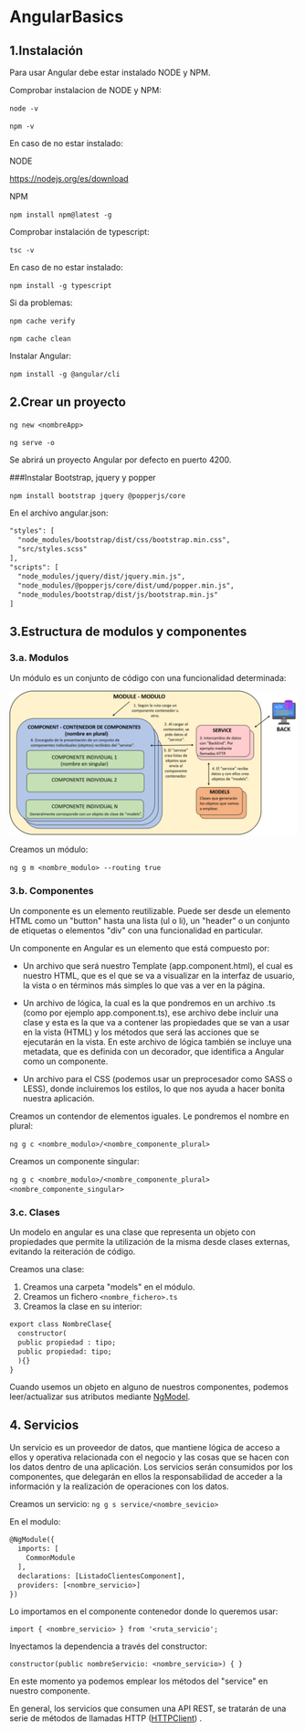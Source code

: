 # AngularBasics

## 1.Instalación

Para usar Angular debe estar instalado NODE y NPM.

Comprobar instalacion de NODE y NPM:

`node -v`

`npm -v`

En caso de no estar instalado:

NODE

https://nodejs.org/es/download

NPM

`npm install npm@latest -g`

Comprobar instalación de typescript:

`tsc -v`

En caso de no estar instalado:

`npm install -g typescript`

Si da problemas:

`npm cache verify`

`npm cache clean`

Instalar Angular:

`npm install -g @angular/cli`

## 2.Crear un proyecto

`ng new <nombreApp>`

`ng serve -o`

Se abrirá un proyecto Angular por defecto en puerto 4200.

###Instalar Bootstrap, jquery y popper

`npm install bootstrap jquery @popperjs/core`

En el archivo angular.json:

```
"styles": [
  "node_modules/bootstrap/dist/css/bootstrap.min.css",
  "src/styles.scss"
],
"scripts": [
  "node_modules/jquery/dist/jquery.min.js",
  "node_modules/@popperjs/core/dist/umd/popper.min.js",
  "node_modules/bootstrap/dist/js/bootstrap.min.js"
]
```
## 3.Estructura de modulos y componentes


### 3.a. Modulos

Un módulo es un conjunto de código con una funcionalidad determinada:

![Esquema_modulo_angular](Esquema_modulo_angular.png)

Creamos un módulo:

`ng g m <nombre_modulo> --routing true`

### 3.b. Componentes

Un componente es un elemento reutilizable. Puede ser desde un elemento HTML como un "button" hasta una lista (ul o li), un "header" o un conjunto de etiquetas o elementos "div" con una funcionalidad en particular.

Un componente en Angular es un elemento que está compuesto por:

- Un archivo que será nuestro Template (app.component.html), el cual es nuestro HTML, que es el que se va a visualizar en la interfaz de usuario, la vista o en términos más simples lo que vas a ver en la página. 

- Un archivo de lógica, la cual es la que pondremos en un archivo .ts (como por ejemplo app.component.ts), ese archivo debe incluir una clase y esta es la que va a contener las propiedades que se van a usar en la vista (HTML) y los métodos que será las acciones que se ejecutarán en la vista. En este archivo de lógica también se incluye una metadata, que es definida con un decorador,  que identifica a Angular como un componente.

- Un archivo para el CSS (podemos usar un preprocesador como SASS o LESS), donde incluiremos los estilos, lo que nos ayuda a hacer bonita nuestra aplicación.


Creamos un contendor de elementos iguales. Le pondremos el nombre en plural:

`ng g c <nombre_modulo>/<nombre_componente_plural>`

Creamos un componente singular:

`ng g c <nombre_modulo>/<nombre_componente_plural><nombre_componente_singular>`


### 3.c. Clases

Un modelo en angular es una clase que representa un objeto con propiedades que permite la utilización de la misma desde clases externas, evitando la reiteración de código.

Creamos una clase:

1. Creamos una carpeta "models" en el módulo.
2. Creamos un fichero `<nombre_fichero>.ts`
3. Creamos la clase en su interior:
```
export class NombreClase{
  constructor(
  public propiedad : tipo;
  public propiedad: tipo;
  ){}
}
```

Cuando usemos un objeto en alguno de nuestros componentes, podemos leer/actualizar sus atributos mediante [NgModel](https://angular.io/api/forms/NgModel).

## 4. Servicios

Un servicio es un proveedor de datos, que mantiene lógica de acceso a ellos y operativa relacionada con el negocio y las cosas que se hacen con los datos dentro de una aplicación. Los servicios serán consumidos por los componentes, que delegarán en ellos la responsabilidad de acceder a la información y la realización de operaciones con los datos.

Creamos un servicio:
`ng g s service/<nombre_sevicio>`

En el modulo:
```
@NgModule({
  imports: [
    CommonModule
  ],
  declarations: [ListadoClientesComponent],
  providers: [<nombre_servicio>]
})
```
Lo importamos en el componente contenedor donde lo queremos usar:
```
import { <nombre_servicio> } from '<ruta_servicio';
```
Inyectamos la dependencia a través del constructor:
```
constructor(public nombreServicio: <nombre_servicio>) { }
```

En este momento ya podemos emplear los métodos del "service" en nuestro componente.

En general, los servicios que consumen una API REST, se tratarán de una serie de métodos de llamadas HTTP ([HTTPClient](https://angular.io/guide/http)) .









